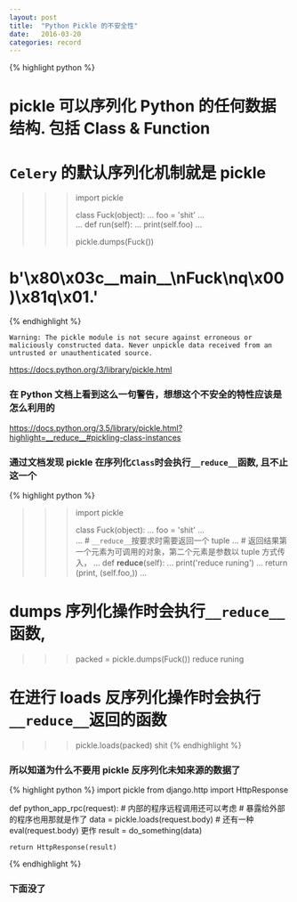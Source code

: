 ```yaml
---
layout: post
title:  "Python Pickle 的不安全性"
date:   2016-03-20
categories: record
---
```


{% highlight python %}
# pickle 可以序列化 Python 的任何数据结构. 包括 Class & Function
# `Celery` 的默认序列化机制就是 pickle
>>> import pickle
>>> 
>>> class Fuck(object):
...    foo = 'shit'
...    
...    def run(self):
...        print(self.foo)
... 
>>> 
>>> pickle.dumps(Fuck())
# b'\x80\x03c__main__\nFuck\nq\x00)\x81q\x01.'
>>>
{% endhighlight %}

`Warning: The pickle module is not secure against erroneous or maliciously constructed data. Never unpickle data received from an untrusted or unauthenticated source.`

<https://docs.python.org/3/library/pickle.html>

### 在 Python 文档上看到这么一句警告，想想这个不安全的特性应该是怎么利用的

<https://docs.python.org/3.5/library/pickle.html?highlight=__reduce__#pickling-class-instances>

### 通过文档发现 pickle 在序列化`Class`时会执行`__reduce__`函数, 且不止这一个


{% highlight python %}
>>> import pickle
>>> 
>>> class Fuck(object):
...    foo = 'shit'
...    
...    # `__reduce__`按要求时需要返回一个 tuple
...    # 返回结果第一个元素为可调用的对象，第二个元素是参数以 tuple 方式传入，
...    def __reduce__(self):
...        print('reduce runing')
...	   return (print, (self.foo,))
... 
# dumps 序列化操作时会执行`__reduce__`函数, 
>>> packed = pickle.dumps(Fuck())
reduce runing
# 在进行 loads 反序列化操作时会执行`__reduce__`返回的函数
>>> pickle.loads(packed)
shit
{% endhighlight %}


### 所以知道为什么不要用 pickle 反序列化未知来源的数据了

{% highlight python %}
import pickle
from django.http import HttpResponse

def python_app_rpc(request):
    # 内部的程序远程调用还可以考虑
    # 暴露给外部的程序也用那就是作了
    data = pickle.loads(request.body)
    # 还有一种 eval(request.body) 更作
    result = do_something(data)

    return HttpResponse(result)
{% endhighlight %}

### 下面没了
